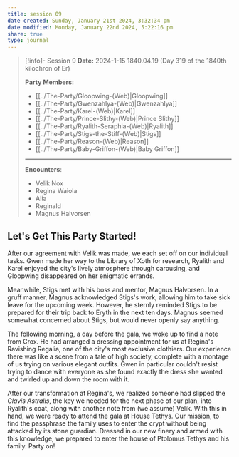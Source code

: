 ```yaml
---
title: session 09
date created: Sunday, January 21st 2024, 3:32:34 pm
date modified: Monday, January 22nd 2024, 5:22:16 pm
share: true
type: journal
---
```




> [!info]- Session 9 **Date:** 2024-1-15 1840.04.19 (Day 319 of the 1840th kilochron of Er)
>
> **Party Members:**
> 
> - [[../The-Party/Gloopwing-(Web)|Gloopwing]]
> - [[../The-Party/Gwenzahlya-(Web)|Gwenzahlya]]
> - [[../The-Party/Karel-(Web)|Karel]]
> - [[../The-Party/Prince-Slithy-(Web)|Prince Slithy]]
> - [[../The-Party/Ryalith-Seraphia-(Web)|Ryalith]]
> - [[../The-Party/Stigs-the-Stiff-(Web)|Stigs]]
> - [[../The-Party/Reason-(Web)|Reason]]
> - [[../The-Party/Baby-Griffon-(Web)|Baby Griffon]]
> ---
> 
> **Encounters**:
> - Velik Nox
> - Regina Waiola 
> - Alia 
> - Reginald 
> - Magnus Halvorsen 

## Let's Get This Party Started!

After our agreement with Velik was made, we each set off on our individual tasks. Gwen made her way to the Library of Xoth for research, Ryalith and Karel enjoyed the city's lively atmosphere through carousing, and Gloopwing disappeared on her enigmatic errands.

Meanwhile, Stigs met with his boss and mentor, Magnus Halvorsen. In a gruff manner, Magnus acknowledged Stigs's work, allowing him to take sick leave for the upcoming week. However, he sternly reminded Stigs to be prepared for their trip back to Eryth in the next ten days. Magnus seemed somewhat concerned about Stigs, but would never openly say anything. 

The following morning, a day before the gala, we woke up to find a note from Crox. He had arranged a dressing appointment for us at Regina's Ravishing Regalia, one of the city's most exclusive clothiers. Our experience there was like a scene from a tale of high society, complete with a montage of us trying on various elegant outfits. Gwen in particular couldn't resist trying to dance with everyone as she found exactly the dress she wanted and twirled up and down the room with it. 

After our transformation at Regina's, we realized someone had slipped the *Clavis Astralis*, the key we needed for the next phase of our plan, into Ryalith's coat, along with another note from (we assume) Velik. With this in hand, we were ready to attend the gala at House Tethys. Our mission, to find the passphrase the family uses to enter the crypt without being attacked by its stone guardian. Dressed in our new finery and armed with this knowledge, we prepared to enter the house of Ptolomus Tethys and his family. Party on! 